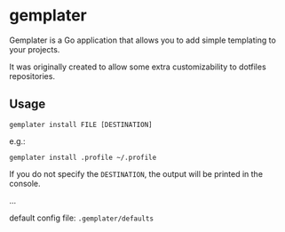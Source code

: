 # gemplater

Gemplater is a Go application that allows you to add simple templating to your projects.

It was originally created to allow some extra customizability to dotfiles repositories.


## Usage


```
gemplater install FILE [DESTINATION]
```

e.g.:

```
gemplater install .profile ~/.profile
```

If you do not specify the `DESTINATION`, the output will be printed in the console.


...

default config file: `.gemplater/defaults`
